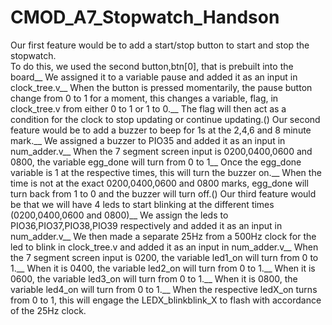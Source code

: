 # CMOD_A7_Stopwatch_Handson
Our first feature would be to add a start/stop button to start and stop the stopwatch. <br>
To do this, we used the second button,btn[0], that is prebuilt into the board__
We assigned it to a variable pause and added it as an input in clock_tree.v__
When the button is pressed momentarily, the pause button change from 0 to 1 for a moment, this changes a variable, flag, in clock_tree.v from either 0 to 1 or 1 to 0.__
The flag will then act as a condition for the clock to stop updating or continue updating.()
Our second feature would be to add a buzzer to beep for 1s at the 2,4,6 and 8 minute mark.__
We assigned a buzzer to PIO35 and added it as an input in num_adder.v__
When the 7 segment screen input is 0200,0400,0600 and 0800, the variable egg_done will turn from 0 to 1__
Once the egg_done variable is 1 at the respective times, this will turn the buzzer on.__
When the time is not at the exact 0200,0400,0600 and 0800 marks, egg_done will turn back from 1 to 0 and the buzzer will turn off.()
Our third feature would be that we will have 4 leds to start blinking at the different times (0200,0400,0600 and 0800)__
We assign the leds to PIO36,PIO37,PIO38,PIO39 respectively and added it as an input in num_adder.v__
We then made a separate 25Hz from a 500Hz clock for the led to blink in clock_tree.v and added it as an input in num_adder.v__
When the 7 segment screen input is 0200, the variable led1_on will turn from 0 to 1.__ 
When it is 0400, the variable led2_on will turn from 0 to 1.__
When it is 0600, the variable led3_on will turn from 0 to 1.__
When it is 0800, the variable led4_on will turn from 0 to 1.__
When the respective ledX_on turns from 0 to 1, this will engage the LEDX_blinkblink_X to flash with accordance of the 25Hz clock.
